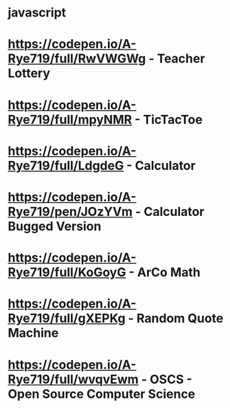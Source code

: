 # javascript

# https://codepen.io/A-Rye719/full/RwVWGWg - Teacher Lottery

# https://codepen.io/A-Rye719/full/mpyNMR - TicTacToe

# https://codepen.io/A-Rye719/full/LdgdeG - Calculator

# https://codepen.io/A-Rye719/pen/JOzYVm - Calculator Bugged Version

# https://codepen.io/A-Rye719/full/KoGoyG - ArCo Math

# https://codepen.io/A-Rye719/full/gXEPKg - Random Quote Machine

# https://codepen.io/A-Rye719/full/wvqvEwm -  OSCS - Open Source Computer Science
